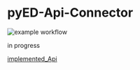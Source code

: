 # pyED-Api-Connector
![example workflow](https://github.com/preinboth/pyED-Api-Connector/actions/workflows/tests.yaml/badge.svg)

in progress

[implemented_Api](implemented_Api.md) 
